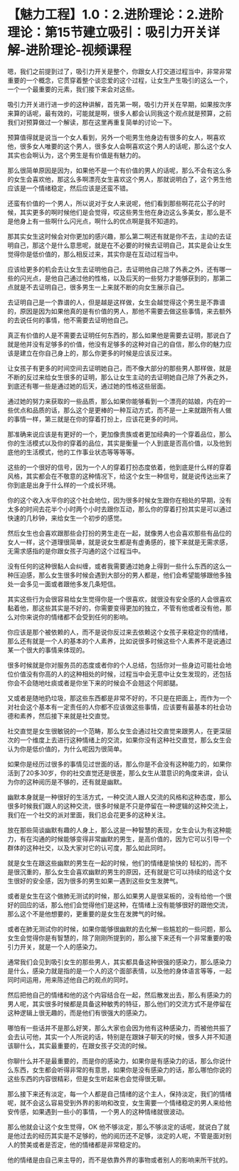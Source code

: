 # 【魅力工程】1.0：2.进阶理论：2.进阶理论：第15节建立吸引：吸引力开关详解-进阶理论-视频课程

嗯，我们之前提到过了，吸引力开关是整个，你跟女人打交道过程当中，非常非常重要的一个概念，它贯穿着整个谈恋爱的这个过程，让女生产生吸引的这么一个，一个一个最重要的元素，我们接下来会对这些。

吸引力开关进行进一步的这种讲解，首先第一啊，吸引力开关在早期，如果按次序来算的话呢，最有效的，可能就是啊，很多人都会认同我这个观点就是预算，之前我们对预算做过一个解读，那在这里再重复简单的讨论一下。

预算值得就是说当一个女人看到，另外一个呃男生他身边有很多的女人，啊喜欢他，很多女人唯要的这个男人，很多女人会啊喜欢这个男人的话呢，那么这个女人其实也会啊认为，这个男生是有价值是有魅力的。

那么很简单原因是因为，如果他不是一个有价值的男人的话呢，那么不会有这么多的女生会喜欢他，那这么多啊漂亮女生喜欢这个男人，那就说明白了，这个男生他应该是一个情绪稳定，然后应该是还蛮不错。

还蛮有价值的一个男人，所以说对于女人来说呢，他们看到那些啊花花公子的时候，其实更多的啊时候他们是会觉得，哎这些男生他在身边这么多美女，那么是不是他身上有一些啊什么闪光点，啊什么的优点啊是我不知道的。

那其实女生这时候会对你更加的感兴趣，那么第二啊还有就是你不去，主动的去证明自己，那这个是什么意思呢，就是在不必要的时候去证明自己，其实是会让女生觉得你是低价值的，那么相反过来，其实你是在互动过程当中。

应该给更多的机会去让女生去证明他自己，去证明他自己除了外表之外，还有哪一些的闪光点，是他自己通过他的性格，以及后天的一些努力才能够获到的，那第二点就是不去证明自己，很多男生一上来就不断的向女生展示自己。

去证明自己是一个靠谱的人，但是越是这样做，女生会越觉得这个男生是不靠谱的，原因是因为如果他真的是有价值的男人，那他不需要去做这些事情，来去额外的去说任何的事情，他不需要去证明他自己。

真正有价值的人是不需要去证明任何东西的，那么如果他是需要去证明，那说白了就是他并没有足够多的价值，他没有足够多的这种对自己的自信，那么你的魅力应该是建立在你自己身上的，那么你更多的时候是应该反过来。

让女孩子有更多的时间空间去证明她自己，而不像大部分的那些男人那样做，就是不断的反过来给女生很多的证明，那么让女生主动的去证明她自己除了外表之外，到底还有哪一些是通过她的后天，通过她的性格这些层面。

通过她的努力来获取的一些品质，那么如果你能够看到一个漂亮的姑娘，内在的一些优点和品质的话，那么这个是更棒的一种互动方式，而不是一上来就跟所有人做的事情一样，第三就是在你的穿着打扮上，应该花更多的时间。

那准确来说应该是有更好的一个，更加像贵族或者更加经典的一个穿着品位，那么你的生活模式以及你的穿着的品位，其实是衡量一个人到底是否高价值，以及他到底他的生活模式，他的工作事业状态等等等等。

这些的一个很好的信号，因为一个人的穿着打扮态度依着，他到底是什么样的穿着风格，其实都会在不敬意的这种情况下，给这个女生一种信号，就是说传达出来了你到底是出身于什么样的一个成长环境。

你的这个收入水平你的这个社会地位，因为很多时候女生跟你在相处的早期，没有太多的时间去花半个小时两个小时去跟你互动，那么你的穿着打扮其实是可以通过快速的几秒钟，来给女生一个初步的感觉。

然后女生也会喜欢跟那些会打扮的男生走在一起，就像男人也会喜欢那些有品位的女人一样，这个道理很简单，就是说女生都是有虚勇感的，接下来就是无需求感，无需求感指的是你跟女孩子沟通的这个过程当中。

没有任何的这种很黏人会纠缠，或者我需要通过她身上得到一些什么东西的这么一种压迫感，那么女生很多时候会遇到大部分的男人都是，他们会希望能够跟他多独处一会多见一面或者跟他多发几条短信。

其实这些行为会很容易给女生觉得你是一个很喜欢，就很没有安全感的人会很喜欢黏着他，那这些其实是不好的，你需要变得更加的独立，不管有他或者没有他，那么对你来说你的情绪都不会受到任何的影响。

你应该是那个被依赖的人，而不是说你反过来去依赖这个女孩子来稳定你的情绪，那么还有就是一个人的基本的个人素养，比如说很多时候这些个人素养不是说通过某一个很大的事情来体现的。

很多时候就是你对服务员的态度或者你的个人总结，包括你对一些身边可能社会地位价值没有你高的人的这种相处的时候，过程当中会无意中让女生发现的，还包括你会不会随地吐痰或者是你坐下来的时候会不会翘这个阿郎腿。

又或者是随地扔垃圾，那这些东西都是非常不好的，不只是在把面上，而作为一个对社会这个基本有一定责任的人你都不应该做这些事情，应该要有最基本的社会功德和素养，然后接下来就是社交直觉。

社交直觉是女生很敏锐的一个范畴，那么女生会通过社交直觉来跟男人，在更深层次的一个维度上去进行这种情绪上的交流，如果你没有这种社交直觉，那么女生会认为你是低价值的，为什么呢因为很简单。

如果你是经历过很多的事情见过世面的话，那么你是不会没有这种能力的，如果你活到了20多30岁，你的社交直觉还是很差，那么女生从潜意识的角度来讲，会认为你的这种阅历是不够的，还有就是幽默。

幽默本身就是一种很好的生活方式，一种交流人跟人交流的风格和这种态度，那么很多时候我们跟人的这种交流，很多时候是不只是停留在一种逻辑的这种交流上，我们在一个社交的派对里面，我们总会花更多的这种关注。

放在那些简谈幽默有趣的人身上，那么这是一种智慧的表现，女生会认为有这种能力，有在沟通的时候能够变得非常幽默的男生，是高价值的，因为它可以引导一个群体的这种社交，以及大家对它的认可度，那么如此同时。

就是女生在跟这些幽默的男生在一起的时候，他们的情绪是愉快的 轻松的，而不是很沉重的，那么女生会喜欢幽默的男生的原因，还有就是它可以持续的给这个女生很好的安全感，因为很多的男生如果一遇到这些女生发脾气。

或者是女生在这个做肺无测试的时候，那么如果男人是很呆板的，没有给他一个很好的回应的话，那么他们会觉得他们是这种，在情绪上没有能够很好的跟他交流，那么这个不是他想要的，更重要的是女生在发脾气的时候。

或者在肺无测试你的时候，如果你能够很幽默的去化解一些尴尬的一些问题，那么女生会觉得你是有智慧的，除了刚刚所提到的，那么接下来还有一个非常重要的吸引力开关，就是一个人的感染力。

通常我们会见到吸引女生的那些男人，其实都具备这种很强的感染力，那么感染力是什么，感染力就是指的是一个人的这个面部表情，以及他的身体语言等等，一起同时间运用，用来陈述他自己的观点的同时。

然后把他自己的情绪和他的这个内容结合在一起，然后散发出去，那么有感染力的男人呢，其实很多时候都是具备这种敏秀的特征，那么他们的交流方式不是停留在这种逻辑上很无趣的，而是他们有很强大的感染力。

哪怕有一些话并不是那么好笑，那么大家也会因为他有这种感染力，而被他共振了会去认可他，其实一个人所说的话，特别是在跟妹子聊天的时候，很多人并不知道该聊什么，其实最重要的，在跟女孩子交流的时候。

你聊什么并不是最重要的，而是你的感染力，如果你是有感染力的话，那么你说什么东西，女生都会听得非常的有意思，如果你是没有感染力的话，那么哪怕你说的这些东西的内容很精彩，但是女生听起来也会觉得很无聊。

那么接下来还有淡定，每一个人都是自己情绪的这个主人，保持淡定，我们的情绪呢，就不会这么容易受到外界的影响和改变，女生需要一个情绪稳定的男人来给他安传感，如果遇到一些小的事情，一个男人的这种情绪就很波动。

那么他就会让这个女生觉得，OK 他不够淡定，那么不够淡定的话呢，就说白了就是他过去的经历其实是不足够的，他的阅历还不足够，淡定的人呢，不管是面对别人的赞美或者是否定，他的情绪都是非常稳定的。

他的情绪是由自己来主导的，而不是依靠外界的事物或者别人的影响来所干扰的。